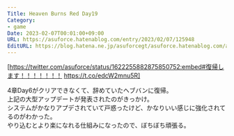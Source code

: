 ```yaml
---
Title: Heaven Burns Red Day19
Category:
- game
Date: 2023-02-07T00:01:00+09:00
URL: https://asuforce.hatenablog.com/entry/2023/02/07/125948
EditURL: https://blog.hatena.ne.jp/asuforcegt/asuforce.hatenablog.com/atom/entry/4207112889961053263
---
```


[https://twitter.com/asuforce/status/1622255882875850752:embed#復帰します！！！！！！！ https://t.co/edcW2mnu5R]

4章Day6がクリアできなくて、辞めていたヘブバンに復帰。  
上記の大型アップデートが発表されたのがきっかけ。  
システムがかなりアプデされていて戸惑ったけど、かなりいい感じに強化されてるのがわかった。  
やり込むとより楽になれる仕組みになったので、ぼちぼち頑張る。
